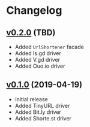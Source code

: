 # Changelog

## [v0.2.0](https://github.com/LaraCrafts/laravel-url-shortener/releases/tag/v0.2.0) (TBD)
- Added `UrlShortener` facade
- Added Is.gd driver
- Added V.gd driver
- Added Ouo.io driver

## [v0.1.0](https://github.com/LaraCrafts/laravel-url-shortener/releases/tag/v0.1.0) (2019-04-19)
- Initial release
- Added TinyURL driver
- Added Bit.ly driver
- Added Shorte.st driver
